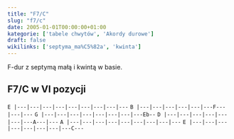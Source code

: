 ```yaml
---
title: "F7/C"
slug: "f7/c"
date: 2005-01-01T00:00:00+01:00
kategorie: ['tabele chwytów', 'Akordy durowe']
draft: false
wikilinks: ['septyma_ma%C5%82a', 'kwinta']
---
```

F-dur z septymą małą<!-- link nie odnosił się do niczego --> i
kwintą<!-- link nie odnosił się do niczego --> w basie.

## F7/C w VI pozycji

`E |---|---|---|---|---|---|---|---|---`
`B |---|---|---|---|---|---F---|---|---`
`G |---|---|---|---|---|---|---|---Eb--`
`D |---|---|---|---|---|---|---A---|---`
`A |---|---|---|---|---|---|---|---|---`
`E |---|---|---|---|---|---|---|---C---`


